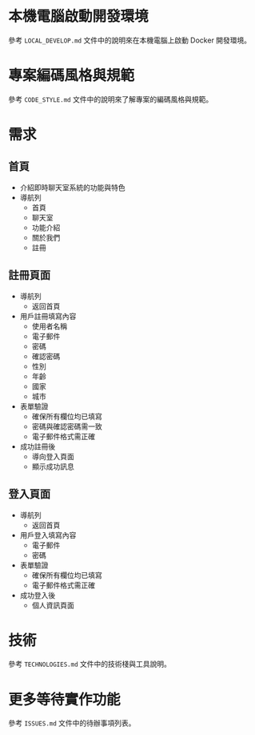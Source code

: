 # 本機電腦啟動開發環境

參考 `LOCAL_DEVELOP.md` 文件中的說明來在本機電腦上啟動 Docker 開發環境。

# 專案編碼風格與規範

參考 `CODE_STYLE.md` 文件中的說明來了解專案的編碼風格與規範。

# 需求

## 首頁

- 介紹即時聊天室系統的功能與特色
- 導航列
  - 首頁
  - 聊天室
  - 功能介紹
  - 關於我們
  - 註冊

## 註冊頁面

- 導航列
  - 返回首頁
- 用戶註冊填寫內容
  - 使用者名稱
  - 電子郵件
  - 密碼
  - 確認密碼
  - 性別
  - 年齡
  - 國家
  - 城市
- 表單驗證
  - 確保所有欄位均已填寫
  - 密碼與確認密碼需一致
  - 電子郵件格式需正確
- 成功註冊後
  - 導向登入頁面
  - 顯示成功訊息

## 登入頁面

- 導航列
  - 返回首頁
- 用戶登入填寫內容
  - 電子郵件
  - 密碼
- 表單驗證
  - 確保所有欄位均已填寫
  - 電子郵件格式需正確
- 成功登入後
  - 個人資訊頁面

# 技術

參考 `TECHNOLOGIES.md` 文件中的技術棧與工具說明。

# 更多等待實作功能

參考 `ISSUES.md` 文件中的待辦事項列表。
